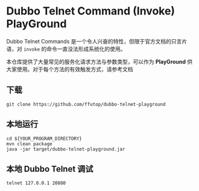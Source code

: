 # Dubbo Telnet Command (Invoke) PlayGround

Dubbo Telnet Commands 是一个令人兴奋的特性，但限于官方文档的只言片语，对 `invoke` 的命令一直没法形成系统化的使用。

本仓库提供了大量常见的服务化请求方法与参数类型，可以作为 **PlayGround** 供大家使用。对于每个方法的有效触发方式，请参考文档

## 下载

```shell script
git clone https://github.com/ffutop/dubbo-telnet-playground
```

## 本地运行

```shell script
cd ${YOUR_PROGRAM_DIRECTORY}
mvn clean package
java -jar target/dubbo-telnet-playground.jar
```

## 本地 Dubbo Telnet 调试

```shell script
telnet 127.0.0.1 20880
```